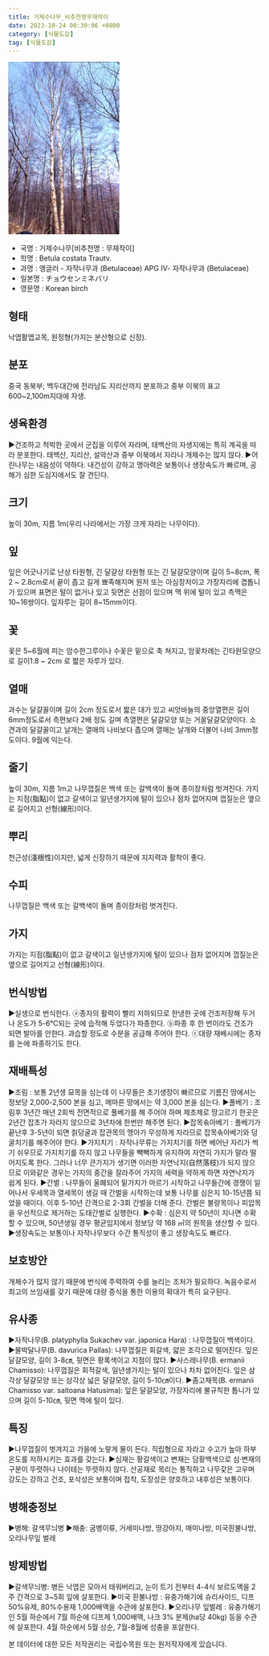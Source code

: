 ```yaml
---
title: 거제수나무_비추천명무재작이
date: 2023-10-24 00:39:06 +0800
category: [식물도감]
tag: [식물도감]
---
```




![거제수나무[비추천명 : 무재작이]](/assets/img/fileUpload/plants/basic/Betulaceae/Betula/860/1_th2.JPG)
- 국명 : 거제수나무[비추천명 : 무재작이]
- 학명 : Betula costata Trautv.
- 과명 : 앵글러 - 자작나무과 (Betulaceae) APG Ⅳ- 자작나무과 (Betulaceae)
- 일본명 : チョウセンミネバリ
- 영문명 : Korean birch


## 형태
낙엽활엽교목, 원정형(가지는 분산형으로 신장).
## 분포
중국 동북부; 백두대간에 전라남도 지리산까지 분포하고 중부 이북의  표고 600~2,100m지대에 자생.
## 생육환경
▶건조하고 척박한 곳에서 군집을 이루어 자라며, 태백산의 자생지에는 특히 계곡을 따라 분포한다. 태백산, 지리산, 설악산과 중부 이북에서 자라나 개체수는 많지 않다.
▶어린나무는 내음성이 약하다. 내건성이 강하고 맹아력은 보통이나 생장속도가 빠르며, 공해가 심한 도심지에서도 잘 견딘다.
## 크기
높이 30m, 지름 1m(우리 나라에서는 가장 크게 자라는 나무이다). 
## 잎
잎은 어긋나기로 난상 타원형, 긴 달걀상 타원형 또는 긴 달걀모양이며 길이 5~8cm, 폭 2 ~ 2.8cm로서 끝이 좁고 길게 뾰족해지며 원저 또는 아심장저이고 가장자리에 겹톱니가 있으며 표면은 털이 없거나 있고 뒷면은 선점이 있으며 맥 위에 털이 있고 측맥은 10~16쌍이다. 잎자루는 길이 8~15mm이다.
## 꽃
꽃은 5~6월에 피는 암수한그루이나 수꽃은 밑으로 축 쳐지고, 암꽃차례는 긴타원모양으로 길이1.8 ~ 2cm 로 짧은 자루가 있다.
## 열매
과수는 달걀꼴이며 길이 2cm 정도로서 짧은 대가 있고 씨앗바늘의 중앙열편은 길이 6mm정도로서 측편보다 2배 정도 길며 측열편은 달걀모양 또는 거꿀달걀모양이다. 소견과의 달걀꼴이고 날개는 열매의 나비보다 좁으며 열매는 날개와 더불어 나비 3mm정도이다. 9월에 익는다.
## 줄기
높이 30m, 지름 1m고 나무껍질은 백색 또는 갈백색이 돌며 종이장처럼 벗겨진다. 가지는 지점(脂點)이 없고 갈색이고 일년생가지에 털이 있으나 점차 없어지며 껍질눈은 옆으로 길어지고 선형(線形)이다.
## 뿌리
천근성(淺根性)이지만, 넓게 신장하기 때문에 지지력과  활착이 좋다.
## 수피
나무껍질은 백색 또는 갈백색이 돌며 종이장처럼 벗겨진다.
## 가지
가지는 지점(脂點)이 없고 갈색이고 일년생가지에 털이 있으나 점차 없어지며 껍질눈은 옆으로 길어지고 선형(線形)이다.
## 번식방법
▶실생으로 번식한다. 
ⓐ종자의 활력이 빨리 저하되므로 한냉한 곳에 건조저장해 두거나 온도가 5-6℃되는 곳에 습적해 두었다가 파종한다.
ⓑ파종 후 한 번이라도 건조가 되면 발아를 안한다. 과습할 정도로 수분을 공급해 주어야 한다. 
ⓒ대량 재배시에는 종자를 논에 파종하기도 한다.
## 재배특성
▶조림 : 보통 2년생 묘목을 심는데 이 나무들은 초기생장이 빠르므로 기름진 땅에서는 정보당 2,000-2,500 본을 심고, 메마른 땅에서는 약 3,000 본을 심는다. 
▶풀베기 : 조림후 3년간 매년 2회씩 전면적으로 풀베기를 해 주어야 하며 제초제로 땅고르기 한곳은 2년간 잡초가 자라지 않으므로 3년차에 한번만 해주면 된다.
▶잡목솎아베기 : 풀베기가 끝난후 3-5년이 되면 칡덩굴과 잡관목의 맹아가 무성하게 자라므로 잡목솎아베기와 덩굴치기를 해주어야 한다. 
▶가지치기 : 자작나무류는 가지치기를 하면 베어난 자리가 썩기 쉬우므로 가지치기를 하지 않고 나무들을 빽빽하게 유지하여 자연히 가지가 말라 떨어지도록 한다. 그러나 너무 큰가지가 생기면 이러한 자연낙지(自然落枝)가 되지 않으므로 이와같은 경우는 가지의 중간을 잘라주어 가지의 세력을 약하게 하면 자연낙지가 쉽게 된다.
▶간벌 : 나무들이 울폐되어 밑가지가 마르기 시작하고 나무들간에 경쟁이 일어나서 우세목과 열세목이 생길 때 간벌을 시작하는데 보통 나무를 심은지 10-15년쯤 되었을 때이다. 이후 5-10년 간격으로 2-3회 간벌을 더해 준다. 간벌은 불량목이나 피압목을 우선적으로 제거하는 도태간벌로 실행한다.
▶수확 : 심은지 약 50년이 지나면 수확할 수 있으며, 50년생일 경우 평균임지에서 정보당 약 168 ㎥의 원목을 생산할 수 있다. 
▶생장속도는 보통이나 자작나무보다 수간 통직성이 좋고 생장속도도 빠르다.
## 보호방안
개체수가 많지 않기 때문에 번식에 주력하여 수를 늘리는 조처가 필요하다. 녹음수로서 최고의 쓰임새를 갖기 때문에 대량 증식을 통한 이용의 확대가 특히 요구된다.
## 유사종
▶자작나무(B. platyphylla Sukachev var. japonica Hara) : 나무껍질이 백색이다.
▶물박달나무(B. davurica Pallas): 나무껍질은 회갈색, 얇은 조각으로 떨어진다. 잎은 달걀모양, 길이 3-8㎝, 뒷면은 황록색이고 지점이 많다. 
▶사스래나무(B. ermanii Chamisso): 나무껍질은 회적갈색, 일년생가지는 털이 있으나 차차 없어진다. 잎은 삼각상 달걀모양 또는 삼각상 넓은 달걀모양, 길이 5-10㎝이다. 
▶좀고채목(B. ermanii Chamisso var. saitoana Hatusima): 잎은 달걀모양, 가장자리에 불규칙한 톱니가 있으며 길이 5-10㎝, 뒷면 맥에 털이 있다.
## 특징
▶나무껍질이 벗겨지고 가을에 노랗게 물이 든다. 직립형으로 자라고 수고가 높아 하부온도를 저하시키는 효과를 갖는다.
▶심재는 황갈색이고 변재는 담황백색으로 심·변재의 구분이 뚜렷하나 나이테는 뚜렷하지 않다. 산공재로 목리는 통직하고 나무갗은 고우며 강도는 강하고 건조, 포삭성은 보통이며 접착, 도장성은 양호하고 내후성은 보통이다.
## 병해충정보
▶병해: 갈색무늬병
▶해충: 굼벵이류, 거세미나방, 땅강아지, 매미나방, 미국흰불나방, 오리나무잎  벌레
## 방제방법
▶갈색무늬병: 병든 낙엽은 모아서 태워버리고, 눈이 트기 전부터 4-4식 보르도액을 2주 간격으로 3~5회 잎에 살포한다.
▶미국 흰불나방 : 유충가해기에 슈리사이드, 디프 50%유제, 80%수용재 1,000배액을 수관에 살포한다. 
▶오리나무 잎벌레 : 유충가해기인 5월 하순에서 7월 하순에 디프제 1,000배액, 나크 3% 분제(ha당 40kg) 등을 수관에 살포한다. 4월 하순에서 5월 상순, 7월-8월에 성충을 포살한다.






본 데이터에 대한 모든 저작권리는 국립수목원 또는 원저작자에게 있습니다.
